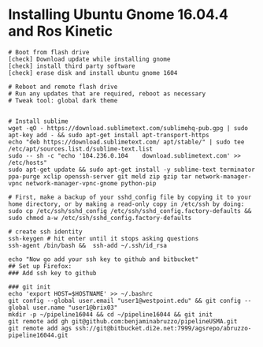 # Installing Ubuntu Gnome 16.04.4 and Ros Kinetic 

	# Boot from flash drive
	[check] Download update while installing gnome
	[check] install third party software
	[check] erase disk and install ubuntu gnome 1604

	# Reboot and remote flash drive
	# Run any updates that are required, reboot as necessary
	# Tweak tool: global dark theme


	# Install sublime
	wget -qO - https://download.sublimetext.com/sublimehq-pub.gpg | sudo apt-key add - && sudo apt-get install apt-transport-https
	echo "deb https://download.sublimetext.com/ apt/stable/" | sudo tee /etc/apt/sources.list.d/sublime-text.list
	sudo -- sh -c "echo '104.236.0.104    download.sublimetext.com' >> /etc/hosts"
	sudo apt-get update && sudo apt-get install -y sublime-text terminator ppa-purge xclip openssh-server git meld zip gzip tar network-manager-vpnc network-manager-vpnc-gnome python-pip

	# First, make a backup of your sshd_config file by copying it to your home directory, or by making a read-only copy in /etc/ssh by doing:
	sudo cp /etc/ssh/sshd_config /etc/ssh/sshd_config.factory-defaults && sudo chmod a-w /etc/ssh/sshd_config.factory-defaults

	# create ssh identity
	ssh-keygen # hit enter until it stops asking questions
	ssh-agent /bin/bash &&	ssh-add ~/.ssh/id_rsa

	echo "Now go add your ssh key to github and bitbucket"
	## Set up Firefox:
	### Add ssh key to github

	### git init
	echo 'export HOST=$HOSTNAME' >> ~/.bashrc
	git config --global user.email "user1@westpoint.edu" && git config --global user.name "user1@brix03"
	mkdir -p ~/pipeline16044 && cd ~/pipeline16044 && git init
	git remote add gh git@github.com:benjaminabruzzo/pipelineUSMA.git
	git remote add ags ssh://git@bitbucket.di2e.net:7999/agsrepo/abruzzo-pipeline16044.git




	

